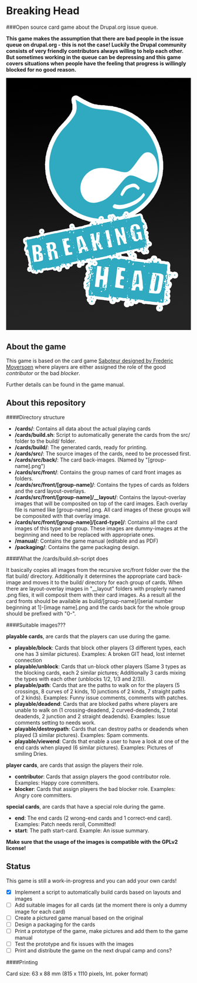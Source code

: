 Breaking Head
=============

###Open source card game about the Drupal.org issue queue.

**This game makes the assumption that there are bad people in the issue queue on drupal.org - this is not the case! Luckily the Drupal community consists of very friendly contributors always willing to help each other. But sometimes working in the queue can be depressing and this game covers situations when people have the feeling that progress is willingly blocked for no good reason.**

!["Image of an example breaking head playing card"](https://github.com/patrickd-/BreakingHead/blob/master/cards/src/back/playable.png?raw=true "Breaking Head playing card game")


About the game
--------------

This game is based on the card game [Saboteur designed by Frederic Moyersoen](http://en.wikipedia.org/wiki/Saboteur_\(card_game\)) where players are either assigned the role of the good *contributor* or the bad *blocker*.

Further details can be found in the game manual.

About this repository
---------------------


####Directory structure

- **/cards/**: Contains all data about the actual playing cards
- **/cards/build.sh**: Script to automatically generate the cards from the src/ folder to the build/ folder.
- **/cards/build/**: The generated cards, ready for printing.
- **/cards/src/**: The source images of the cards, need to be processed first.
- **/cards/src/back/**: The card back-images. (Named by "[group-name].png")
- **/cards/src/front/**: Contains the group names of card front images as folders.
- **/cards/src/front/[group-name]/**: Contains the types of cards as folders and the card layout-overlays.
- **/cards/src/front/[group-name]/__layout/**: Contains the layout-overlay images that will be composited on top of the card images. Each overlay file is named like [group-name].png. All card images of these groups will be composited with that overlay image.
- **/cards/src/front/[group-name]/[card-type]/**: Contains all the card images of this type and group. These images are dummy-images at the beginning and need to be replaced with appropriate ones.
- **/manual/**: Contains the game manual (editable and as PDF)
- **/packaging/**: Contains the game packaging design.

####What the /cards/build.sh-script does

It basically copies all images from the recursive src/front folder over the the flat build/ directory.
Additionally it determines the appropriate card back-image and moves it to the build/ directory for each group of cards.
When there are layout-overlay images in "__layout" folders with proplerly named .png files, it will composit them with their card images.
As a result all the card fronts should be available as build/[group-name]/[serial number beginning at 1]-[image name].png and the cards back for the whole group should be prefixed with "0-". 


####Suitable images???

**playable cards**, are cards that the players can use during the game.
- **playable/block**: Cards that block other players (3 different types, each one has 3 similar pictures). Examples: A broken GIT head, lost internet connection
- **playable/unblock**: Cards that un-block other players (Same 3 types as the blocking cards, each 2 similar pictures; Additionally 3 cards mixing the types with each other (unblocks 1/2, 1/3 and 2/3)).
- **playable/path**: Cards that are the paths to walk on for the players (5 crossings, 8 curves of 2 kinds, 10 junctions of 2 kinds, 7 straight paths of 2 kinds). Examples: Funny issue comments, comments with patches.
- **playable/deadend**: Cards that are blocked paths where players are unable to walk on (1 crossing-deadend, 2 curved-deadends, 2 total deadends, 2 junction and 2 straight deadends). Examples: Issue comments setting to needs work.
- **playable/destroypath**: Cards that can destroy paths or deadends when played (3 similar pictures). Examples: Spam comments.
- **playable/viewend**: Cards that enable a user to have a look at one of the end cards when played (6 similar pictures). Examples: Pictures of smiling Dries.

**player cards**, are cards that assign the players their role.
- **contributor**: Cards that assign players the good contributor role. Examples: Happy core committers.
- **blocker**: Cards that assign players the bad blocker role. Examples: Angry core committers.

**special cards**, are cards that have a special role during the game.
- **end**: The end cards (2 wrong-end cards and 1 correct-end card). Examples: Patch needs reroll, Committed!
- **start**: The path start-card. Example: An issue summary.

**Make sure that the usage of the images is compatible with the GPLv2 license!**

Status
------

This game is still a work-in-progress and you can add your own cards!

- [X] Implement a script to automatically build cards based on layouts and images
- [ ] Add suitable images for all cards (at the moment there is only a dummy image for each card)
- [ ] Create a pictured game manual based on the original
- [ ] Design a packaging for the cards
- [ ] Print a prototype of the game, make pictures and add them to the game manual
- [ ] Test the prototype and fix issues with the images
- [ ] Print and distribute the game on the next drupal camp and cons?

####Printing

Card size:
63 x 88 mm (815 x 1110 pixels, Int. poker format)
